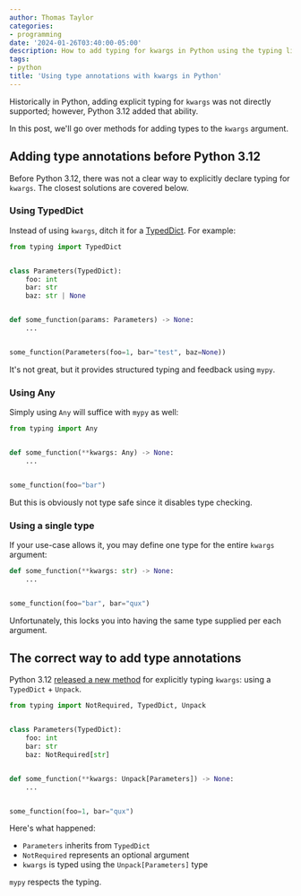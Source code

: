 ```yaml
---
author: Thomas Taylor
categories:
- programming
date: '2024-01-26T03:40:00-05:00'
description: How to add typing for kwargs in Python using the typing library 
tags:
- python
title: 'Using type annotations with kwargs in Python'
---
```


Historically in Python, adding explicit typing for `kwargs` was not directly supported; however, Python 3.12 added that ability.

In this post, we'll go over methods for adding types to the `kwargs` argument.

## Adding type annotations before Python 3.12

Before Python 3.12, there was not a clear way to explicitly declare typing for `kwargs`. The closest solutions are covered below.

### Using TypedDict

Instead of using `kwargs`, ditch it for a [TypedDict][1]. For example:

```python
from typing import TypedDict


class Parameters(TypedDict):
    foo: int
    bar: str
    baz: str | None


def some_function(params: Parameters) -> None:
    ...


some_function(Parameters(foo=1, bar="test", baz=None))
```

It's not great, but it provides structured typing and feedback using `mypy`.

### Using Any

Simply using `Any` will suffice with `mypy` as well:

```python
from typing import Any


def some_function(**kwargs: Any) -> None:
    ...


some_function(foo="bar")
```

But this is obviously not type safe since it disables type checking.

### Using a single type

If your use-case allows it, you may define one type for the entire `kwargs` argument:

```python
def some_function(**kwargs: str) -> None:
    ...


some_function(foo="bar", bar="qux")
```

Unfortunately, this locks you into having the same type supplied per each argument.

## The correct way to add type annotations

Python 3.12 [released a new method][2] for explicitly typing `kwargs`: using a `TypedDict` + `Unpack`.

```python
from typing import NotRequired, TypedDict, Unpack


class Parameters(TypedDict):
    foo: int
    bar: str
    baz: NotRequired[str]


def some_function(**kwargs: Unpack[Parameters]) -> None:
    ...


some_function(foo=1, bar="qux")
```

Here's what happened:
- `Parameters` inherits from `TypedDict`
- `NotRequired` represents an optional argument
- `kwargs` is typed using the `Unpack[Parameters]` type

`mypy` respects the typing.

[1]: https://peps.python.org/pep-0589/
[2]: https://peps.python.org/pep-0692/
